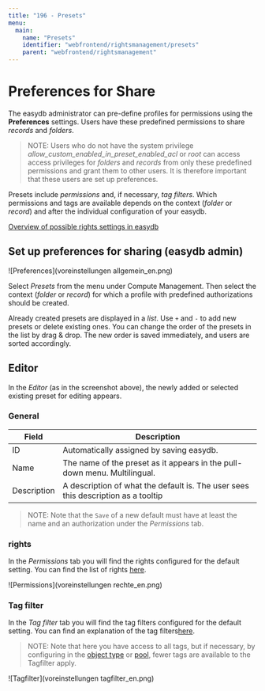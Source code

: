 ```yaml
---
title: "196 - Presets"
menu:
  main:
    name: "Presets"
    identifier: "webfrontend/rightsmanagement/presets"
    parent: "webfrontend/rightsmanagement"
---
```

# Preferences for Share

The easydb administrator can pre-define profiles for permissions using the **Preferences** settings. Users have these predefined permissions to share *records* and *folders*.

> NOTE: Users who do not have the system privilege *allow_custom_enabled_in_preset_enabled_acl* or *root* can access access privileges for *folders* and *records* from only these predefined permissions and grant them to other users. It is therefore important that these users are set up preferences.

Presets include *permissions* and, if necessary, *tag filters*. Which permissions and tags are available depends on the context (*folder* or *record*) and after the individual configuration of your easydb.

[Overview of possible rights settings in easydb](/en/webfrontend/rightsmanagement)

## Set up preferences for sharing (easydb admin)

![Preferences](voreinstellungen allgemein_en.png)

Select *Presets* from the menu under Compute Management. Then select the context (*folder* or *record*) for which a profile with predefined authorizations should be created.

Already created presets are displayed in a *list*. Use <code class="button">+</code> and <code class="button">-</code> to add new presets or delete existing ones. You can change the order of the presets in the list by drag & drop. The new order is saved immediately, and users are sorted accordingly.

## Editor

In the *Editor* (as in the screenshot above), the newly added or selected existing preset for editing appears.

### General

| Field | Description |
|---|---|
| ID | Automatically assigned by saving easydb. |
| Name | The name of the preset as it appears in the pull-down menu. Multilingual. |
|Description |A description of what the default is. The user sees this description as a tooltip|

> NOTE: Note that the <code class="button">Save</code> of a new default must have at least the name and an authorization under the *Permissions* tab.


### rights

In the *Permissions* tab you will find the rights configured for the default setting. You can find the list of rights [here](/en/webfrontend/rightsmanagement).

![Permissions](voreinstellungen rechte_en.png)

### Tag filter

In the *Tag filter* tab you will find the tag filters configured for the default setting. You can find an explanation of the tag filters[here](/en/webfrontend/rightsmanagement).

> NOTE: Note that here you have access to all tags, but if necessary, by configuring in the [object type](../objecttypes) or [pool](../pools), fewer tags are available to the Tagfilter apply.

![Tagfilter](voreinstellungen tagfilter_en.png)
